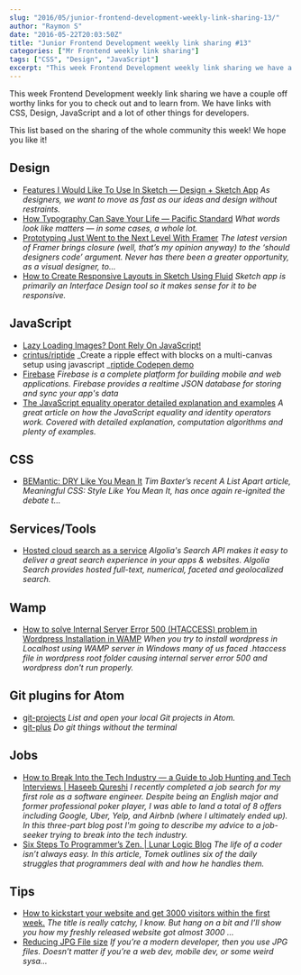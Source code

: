 ```yaml
---
slug: "2016/05/junior-frontend-development-weekly-link-sharing-13/"
author: "Raymon S"
date: "2016-05-22T20:03:50Z"
title: "Junior Frontend Development weekly link sharing #13"
categories: ["Mr Frontend weekly link sharing"]
tags: ["CSS", "Design", "JavaScript"]
excerpt: "This week Frontend Development weekly link sharing we have a couple off worthy links for you to che..."
---
```


This week Frontend Development weekly link sharing we have a couple off worthy links for you to check out and to learn from. We have links with CSS, Design, JavaScript and a lot of other things for developers.

This list based on the sharing of the whole community this week! We hope you like it!

## Design

* [Features I Would Like To Use In Sketch — Design + Sketch App](https://medium.com/sketch-app-sources/features-i-would-like-to-use-in-sketch-3ef02a926747#.7li9jgv8s "Features I Would Like To Use In Sketch — Design + Sketch App") _As designers, we want to move as fast as our ideas and design without restraints._
* [How Typography Can Save Your Life — Pacific Standard](https://psmag.com/how-typography-can-save-your-life-ac7e90ea1cf3#.mmlilvra5 "How Typography Can Save Your Life — Pacific Standard") _What words look like matters — in some cases, a whole lot._
* [Prototyping Just Went to the Next Level With Framer](https://speckyboy.com/2016/05/16/prototyping-just-went-next-level-framer/ "Prototyping Just Went to the Next Level With Framer") _The latest version of Framer brings closure (well, that’s my opinion anyway) to the ‘should designers code’ argument. Never has there been a greater opportunity, as a visual designer, to..._
* [How to Create Responsive Layouts in Sketch Using Fluid](https://www.sitepoint.com/how-to-create-responsive-layouts-in-sketch-using-fluid/ "How to Create Responsive Layouts in Sketch Using Fluid") _Sketch app is primarily an Interface Design tool so it makes sense for it to be responsive._

## JavaScript

* [Lazy Loading Images? Dont Rely On JavaScript!](http://buff.ly/1NE6Iba "Lazy Loading Images? Dont Rely On JavaScript! <http://buff.ly/1NE6Iba> #frontend #development #javascript #lazyload #performance")
* [crintus/riptide](https://github.com/crintus/riptide "crintus/riptide") _Create a ripple effect with blocks on a multi-canvas setup using javascript _[riptide Codepen demo](http://codepen.io/Crintus/pen/JXzZOO?editors=0010 "riptide")
* [Firebase](https://www.firebase.com/ "Firebase") _Firebase is a complete platform for building mobile and web applications. Firebase provides a realtime JSON database for storing and sync your app's data_
* [The JavaScript equality operator detailed explanation and examples](http://rainsoft.io/the-legend-of-javascript-equality-operator/ "The JavaScript equality operator detailed explanation and examples") _A great article on how the JavaScript equality and identity operators work. Covered with detailed explanation, computation algorithms and plenty of examples._

## CSS

* [BEMantic: DRY Like You Mean It](https://medium.com/@stowball/bemantic-dry-like-you-mean-it-133ea3843d98#.pknvi84yn "BEMantic: DRY Like You Mean It") _Tim Baxter’s recent A List Apart article, Meaningful CSS: Style Like You Mean It, has once again re-ignited the debate t…_

## Services/Tools

* [Hosted cloud search as a service](https://www.algolia.com/ "Hosted cloud search as a service") _Algolia's Search API makes it easy to deliver a great search experience in your apps & websites. Algolia Search provides hosted full-text, numerical, faceted and geolocalized search._

## Wamp

* [How to solve Internal Server Error 500 (HTACCESS) problem in Wordpress Installation in WAMP](http://www.onlinecomputerteacher.net/wordpress-htaccess-in-wamp-500-internal-server-error.html "How to solve Internal Server Error 500 (HTACCESS) problem in Wordpress Installation in WAMP") _When you try to install wordpress in Localhost using WAMP server in Windows many of us faced .htaccess file in wordpress root folder causing internal server error 500 and wordpress don't run properly._

## Git plugins for Atom

* [git-projects](https://atom.io/packages/git-projects "git-projects") _List and open your local Git projects in Atom._
* [git-plus](https://atom.io/packages/git-plus "git-plus") _Do git things without the terminal_

## Jobs

* [How to Break Into the Tech Industry — a Guide to Job Hunting and Tech Interviews | Haseeb Qureshi](http://haseebq.com/how-to-break-into-tech-job-hunting-and-interviews "How to Break Into the Tech Industry — a Guide to Job Hunting and Tech Interviews | Haseeb Qureshi") _I recently completed a job search for my first role as a software engineer. Despite being an English major and former professional poker player, I was able to land a total of 8 offers including Google, Uber, Yelp, and Airbnb (where I ultimately ended up). In this three-part blog post I'm going to describe my advice to a job-seeker trying to break into the tech industry._
* [Six Steps To Programmer’s Zen. | Lunar Logic Blog](http://blog.lunarlogic.io/2016/six-steps-to-programmers-zen/ "Six Steps To Programmer’s Zen. | Lunar Logic Blog") _The life of a coder isn’t always easy. In this article, Tomek outlines six of the daily struggles that programmers deal with and how he handles them._

## Tips

* [How to kickstart your website and get 3000 visitors within the first week.](https://medium.com/@robinstickel/how-to-kickstart-your-website-and-get-3000-visitors-within-the-first-week-9df8f6bd9252#.883lltxjo "How to kickstart your website and get 3000 visitors within the first week.") _The title is really catchy, I know. But hang on a bit and I’ll show you how my freshly released website got almost 3000 …_
* [Reducing JPG File size](https://medium.com/@duhroach/reducing-jpg-file-size-e5b27df3257c#.yo2ps13wl "Reducing JPG File size") _If you’re a modern developer, then you use JPG files. Doesn’t matter if you’re a web dev, mobile dev, or some weird sysa…_